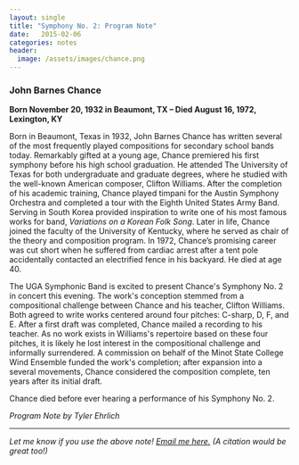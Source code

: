 ```yaml
---
layout: single
title: "Symphony No. 2: Program Note"
date:   2015-02-06
categories: notes
header:
  image: /assets/images/chance.png
---
```

<h3>John Barnes Chance</h3>
<b>Born November 20, 1932 in Beaumont, TX – Died August 16, 1972, Lexington, KY</b>

Born in Beaumont, Texas in 1932, John Barnes Chance has written several of the most frequently played compositions for secondary school bands today. Remarkably gifted at a young age, Chance premiered his first symphony before his high school graduation. He attended The University of Texas for both undergraduate and graduate degrees, where he studied with the well-known American composer, Clifton Williams. After the completion of his academic training, Chance played timpani for the Austin Symphony Orchestra and completed a tour with the Eighth United States Army Band. Serving in South Korea provided inspiration to write one of his most famous works for band, *Variations on a Korean Folk Song*. Later in life, Chance joined the faculty of the University of Kentucky, where he served as chair of the theory and composition program. In 1972, Chance’s promising career was cut short when he suffered from cardiac arrest after a tent pole accidentally contacted an electrified fence in his backyard. He died at age 40.

The UGA Symphonic Band is excited to present Chance's Symphony No. 2 in concert this evening. The work's conception stemmed from a compositional challenge between Chance and his teacher, Clifton Williams. Both agreed to write works centered around four pitches: C-sharp, D, F, and E. After a first draft was completed, Chance mailed a recording to his teacher. As no work exists in Williams's repertoire based on these four pitches, it is likely he lost interest in the compositional challenge and informally surrendered. A commission on behalf of the Minot State College Wind Ensemble funded the work's completion; after expansion into a several movements, Chance considered the composition complete, ten years after its initial draft.

Chance died before ever hearing a performance of his Symphony No. 2.

*Program Note by Tyler Ehrlich*

<hr />

*Let me know if you use the above note! <a href="mailto:tylerlehrlich@gmail.com">Email me here.</a> (A citation would be great too!)*
